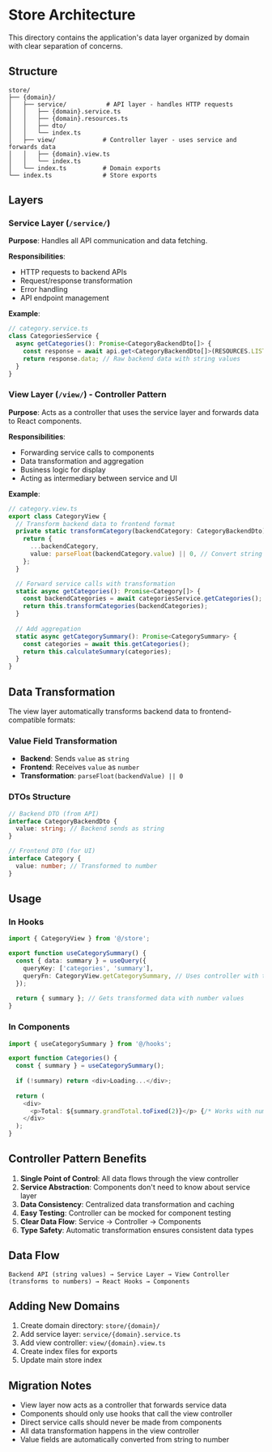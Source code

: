 # Store Architecture

This directory contains the application's data layer organized by domain with clear separation of concerns.

## Structure

```
store/
├── {domain}/
│   ├── service/           # API layer - handles HTTP requests
│   │   ├── {domain}.service.ts
│   │   ├── {domain}.resources.ts
│   │   ├── dto/
│   │   └── index.ts
│   ├── view/             # Controller layer - uses service and forwards data
│   │   ├── {domain}.view.ts
│   │   └── index.ts
│   └── index.ts          # Domain exports
└── index.ts              # Store exports
```

## Layers

### Service Layer (`/service/`)

**Purpose**: Handles all API communication and data fetching.

**Responsibilities**:
- HTTP requests to backend APIs
- Request/response transformation
- Error handling
- API endpoint management

**Example**:
```typescript
// category.service.ts
class CategoriesService {
  async getCategories(): Promise<CategoryBackendDto[]> {
    const response = await api.get<CategoryBackendDto[]>(RESOURCES.LIST);
    return response.data; // Raw backend data with string values
  }
}
```

### View Layer (`/view/`) - Controller Pattern

**Purpose**: Acts as a controller that uses the service layer and forwards data to React components.

**Responsibilities**:
- Forwarding service calls to components
- Data transformation and aggregation
- Business logic for display
- Acting as intermediary between service and UI

**Example**:
```typescript
// category.view.ts
export class CategoryView {
  // Transform backend data to frontend format
  private static transformCategory(backendCategory: CategoryBackendDto): Category {
    return {
      ...backendCategory,
      value: parseFloat(backendCategory.value) || 0, // Convert string to number
    };
  }

  // Forward service calls with transformation
  static async getCategories(): Promise<Category[]> {
    const backendCategories = await categoriesService.getCategories();
    return this.transformCategories(backendCategories);
  }
  
  // Add aggregation
  static async getCategorySummary(): Promise<CategorySummary> {
    const categories = await this.getCategories();
    return this.calculateSummary(categories);
  }
}
```

## Data Transformation

The view layer automatically transforms backend data to frontend-compatible formats:

### Value Field Transformation

- **Backend**: Sends `value` as `string`
- **Frontend**: Receives `value` as `number`
- **Transformation**: `parseFloat(backendValue) || 0`

### DTOs Structure

```typescript
// Backend DTO (from API)
interface CategoryBackendDto {
  value: string; // Backend sends as string
}

// Frontend DTO (for UI)
interface Category {
  value: number; // Transformed to number
}
```

## Usage

### In Hooks

```typescript
import { CategoryView } from '@/store';

export function useCategorySummary() {
  const { data: summary } = useQuery({
    queryKey: ['categories', 'summary'],
    queryFn: CategoryView.getCategorySummary, // Uses controller with transformation
  });
  
  return { summary }; // Gets transformed data with number values
}
```

### In Components

```typescript
import { useCategorySummary } from '@/hooks';

export function Categories() {
  const { summary } = useCategorySummary();
  
  if (!summary) return <div>Loading...</div>;
  
  return (
    <div>
      <p>Total: ${summary.grandTotal.toFixed(2)}</p> {/* Works with numbers */}
    </div>
  );
}
```

## Controller Pattern Benefits

1. **Single Point of Control**: All data flows through the view controller
2. **Service Abstraction**: Components don't need to know about service layer
3. **Data Consistency**: Centralized data transformation and caching
4. **Easy Testing**: Controller can be mocked for component testing
5. **Clear Data Flow**: Service → Controller → Components
6. **Type Safety**: Automatic transformation ensures consistent data types

## Data Flow

```
Backend API (string values) → Service Layer → View Controller (transforms to numbers) → React Hooks → Components
```

## Adding New Domains

1. Create domain directory: `store/{domain}/`
2. Add service layer: `service/{domain}.service.ts`
3. Add view controller: `view/{domain}.view.ts`
4. Create index files for exports
5. Update main store index

## Migration Notes

- View layer now acts as a controller that forwards service data
- Components should only use hooks that call the view controller
- Direct service calls should never be made from components
- All data transformation happens in the view controller
- Value fields are automatically converted from string to number 